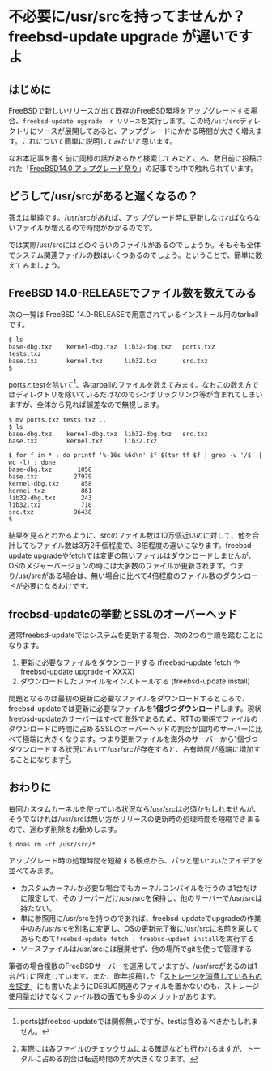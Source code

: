 <!-- https://qiita.com/belgianbeer/items/a5ffcee86d2c660747f6 -->

# 不必要に/usr/srcを持ってませんか？ freebsd-update upgrade が遅いですよ

## はじめに

FreeBSDで新しいリリースが出て既存のFreeBSD環境をアップグレードする場合、`freebsd-update ugprade -r リリース`を実行します。この時`/usr/src`ディレクトリにソースが展開してあると、アップグレードにかかる時間が大きく増えます。これについて簡単に説明してみたいと思います。

なお本記事を書く前に同様の話があるかと検索してみたところ、数日前に投稿された「[FreeBSD14.0 アップグレード祭り](https://qiita.com/strnh/items/1940eec8cb42f2b0327d)」の記事でも中で触れられています。

## どうして/usr/srcがあると遅くなるの？

答えは単純です。/usr/srcがあれば、アップグレード時に更新しなければならないファイルが増えるので時間がかかるのです。

では実際/usr/srcにはどのぐらいのファイルがあるのでしょうか。そもそも全体でシステム関連ファイルの数はいくつあるのでしょう。ということで、簡単に数えてみましょう。

## FreeBSD 14.0-RELEASEでファイル数を数えてみる

次の一覧は FreeBSD 14.0-RELEASEで用意されているインストール用のtarballです。

```
$ ls
base-dbg.txz    kernel-dbg.txz  lib32-dbg.txz   ports.txz       tests.txz
base.txz        kernel.txz      lib32.txz       src.txz
$
```

portsとtestを除いて[^test]、各tarballのファイルを数えてみます。なおこの数え方ではディレクトリを除いているだけなのでシンボリックリンク等が含まれてしまいますが、全体から見れば誤差なので無視します。

[^test]:portsはfreebsd-updateでは関係無いですが、testは含めるべきかもしれません。

```
$ mv ports.txz tests.txz ..
$ ls
base-dbg.txz    kernel-dbg.txz  lib32-dbg.txz   src.txz
base.txz        kernel.txz      lib32.txz

$ for f in * ; do printf '%-16s %6d\n' $f $(tar tf $f | grep -v '/$' | wc -l) ; done
base-dbg.txz       1058
base.txz          27979
kernel-dbg.txz      858
kernel.txz          861
lib32-dbg.txz       243
lib32.txz           710
src.txz           96438
$
```

結果を見るとわかるように、srcのファイル数は10万個近いのに対して、他を合計してもファイル数は3万2千個程度で、3倍程度の違いになります。freebsd-update upgradeやfetchでは変更の無いファイルはダウンロードしませんが、OSのメジャーバージョンの時には大多数のファイルが更新されます。つまり/usr/srcがある場合は、無い場合に比べて4倍程度のファイル数のダウンロードが必要になるわけです。

## freebsd-updateの挙動とSSLのオーバーヘッド

通常freebsd-updateではシステムを更新する場合、次の2つの手順を踏むことになります。

1. 更新に必要なファイルをダウンロードする (freebsd-update fetch や freebsd-update upgrade -r XXXX)
2. ダウンロードしたファイルをインストールする (freebsd-update install)

問題となるのは最初の更新に必要なファイルをダウンロードするところで、freebsd-updateでは更新に必要なファイルを**1個づつダウンロード**します。現状freebsd-updateのサーバーはすべて海外であるため、RTTの関係でファイルのダウンロードに時間に占めるSSLのオーバーヘッドの割合が国内のサーバーに比べて極端に大きくなります。つまり更新ファイルを海外のサーバーから1個づつダウンロードする状況において/usr/srcが存在すると、占有時間が極端に増加することになります[^rtt]。

[^rtt]:実際には各ファイルのチェックサムによる確認なども行われるますが、トータルに占める割合は転送時間の方が大きくなります。

## おわりに

毎回カスタムカーネルを使っている状況なら/usr/srcは必須かもしれませんが、そうでなければ/usr/srcは無い方がリリースの更新時の処理時間を短縮できまるので、迷わず削除をお勧めします。

```
$ doas rm -rf /usr/src/* 

```

アップグレード時の処理時間を短縮する観点から、パッと思いついたアイデアを並べてみます。

- カスタムカーネルが必要な場合でもカーネルコンパイルを行うのは1台だけに限定して、そのサーバーだけ/usr/srcを保持し、他のサーバーで/usr/srcは持たない。
- 単に参照用に/usr/srcを持つのであれば、freebsd-updateでupgradeの作業中のみ/usr/srcを別名に変更し、OSの更新完了後に/usr/srcに名前を戻してあらためて`freebsd-update fetch ; freebsd-updaet install`を実行する
- ソースファイルは/usr/srcには展開せず、他の場所でgitを使って管理する

筆者の場合複数のFreeBSDサーバーを運用していますが、/usr/srcがあるのは1台だけに限定しています。また、昨年投稿した「[ストレージを消費しているものを探す](https://qiita.com/belgianbeer/items/44d2e9c2f9ee43f6537f)」にも書いたようにDEBUG関連のファイルを置かないのも、ストレージ使用量だけでなくファイル数の面でも多少のメリットがあります。

